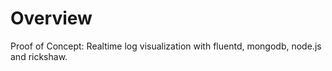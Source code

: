 # Overview

Proof of Concept: Realtime log visualization with fluentd, mongodb, node.js and rickshaw.

